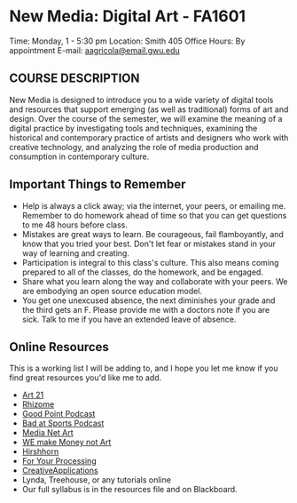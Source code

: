 # New Media: Digital Art - FA1601
Time: Monday, 1 - 5:30 pm
Location: Smith 405
Office Hours: By appointment
E-mail: aagricola@email.gwu.edu

## COURSE DESCRIPTION
 New Media is designed to introduce you to a wide variety of digital tools and resources that support emerging (as well as traditional) forms of art and design. Over the course of the semester, we will examine the meaning of a digital practice by investigating tools and techniques, examining the historical and contemporary practice of artists and designers who work with creative technology, and analyzing the role of media production and consumption in contemporary culture.

## Important Things to Remember
 - Help is always a click away; via the internet, your peers, or emailing me. Remember to do homework ahead of time so that you can get questions to me 48 hours before class.
 - Mistakes are great ways to learn. Be courageous, fail flamboyantly, and know that you tried your best. Don't let fear or mistakes stand in your way of learning and creating.
 - Participation is integral to this class's culture. This also means coming prepared to all of the classes, do the homework, and be engaged.
 -  Share what you learn along the way and collaborate with your peers. We are embodying an open source education model.
 - You get one unexcused absence, the next diminishes your grade and the third gets an F. Please provide me with a doctors note if you are sick. Talk to me if you have an extended leave of absence.

 ## Online Resources
 This is a working list I will be adding to, and I hope you let me know if you find great resources you'd like me to add.
 - [Art 21](http://magazine.art21.org/)
 - [Rhizome](http://rhizome.org/)
 - [Good Point Podcast](http://www.goodpointpodcast.com/)
 - [Bad at Sports Podcast](http://badatsports.com/)
 - [Media Net Art](http://www.mediaartnet.org/)
 - [WE make Money not Art](http://we-make-money-not-art.com/)
 - [Hirshhorn](https://hirshhorn.si.edu/)
 - [For Your Processing](http://fyprocessing.tumblr.com)
 - [CreativeApplications]( http://www.creativeapplications.net)
 - Lynda, Treehouse, or any tutorials online
 - Our full syllabus is in the resources file and on Blackboard.

